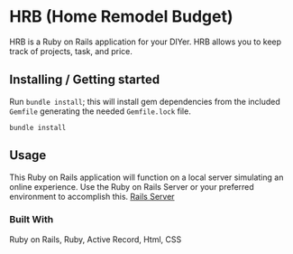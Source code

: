 # HRB (Home Remodel Budget)

HRB is a Ruby on Rails application for your DIYer. HRB allows you to keep track of projects, task, and price. 

## Installing / Getting started

Run `bundle install`; this will install gem dependencies from the included `Gemfile` generating the needed `Gemfile.lock` file.

`bundle install`

## Usage

This Ruby on Rails application will function on a local server simulating an online experience. Use the Ruby on Rails Server or your preferred environment to accomplish this.
[Rails Server](https://guides.rubyonrails.org/getting_started.html)

### Built With

Ruby on Rails, Ruby, Active Record, Html, CSS
